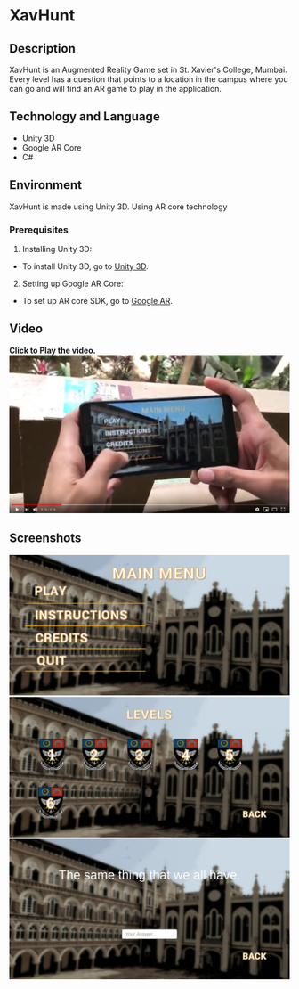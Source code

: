 # XavHunt

## Description
XavHunt is an Augmented Reality Game set in St. Xavier's College, Mumbai. Every level has a question that points to a location in the campus where you can go and will find an AR game to play in the application.

## Technology and Language
- Unity 3D
- Google AR Core
- C#

## Environment
XavHunt is made using Unity 3D. Using AR core technology

### Prerequisites
1. Installing Unity 3D:
- To install Unity 3D, go to [Unity 3D](https://unity.com/).
2. Setting up Google AR Core:
- To set up AR core SDK, go to [Google AR](https://github.com/google-ar/arcore-unity-sdk/releases).

## Video
**Click to Play the video.**
[![Video](https://github.com/prasoon-anand/XavHunt/blob/master/Screenshots/vs.png)](https://www.youtube.com/watch?v=RpDDAO6xi7U)

## Screenshots
![Menu](https://github.com/prasoon-anand/XavHunt/blob/master/Screenshots/1.png)
![Levels](https://github.com/prasoon-anand/XavHunt/blob/master/Screenshots/2.png)
![Question](https://github.com/prasoon-anand/XavHunt/blob/master/Screenshots/3.png)
